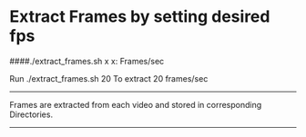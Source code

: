 # Extract Frames by setting desired fps

####./extract_frames.sh x
x: Frames/sec

Run
./extract_frames.sh 20
To extract 20 frames/sec


----------
Frames are extracted from each video and stored in corresponding Directories.


----------
